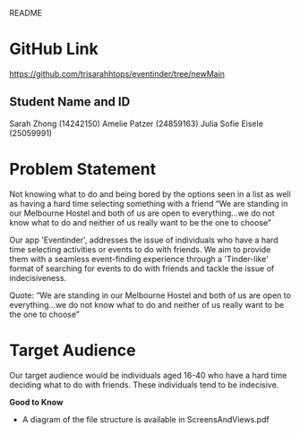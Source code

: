 README

# GitHub Link #

https://github.com/trisarahhtops/eventinder/tree/newMain

## Student Name and ID ##
Sarah Zhong (14242150)
Amelie Patzer (24859163)
Julia Sofie Eisele (25059991)

# Problem Statement #

Not knowing what to do and being bored by the options seen in a list as well as having a hard time selecting something with a friend
“We are standing in our Melbourne Hostel and both of us are open to everything…we do not know what to do and neither of us really want to be the one to choose”

Our app 'Eventinder', addresses the issue of individuals who have a hard time selecting activities or events to do with friends. We aim to provide them with a seamless event-finding experience through a 'Tinder-like' format of searching for events to do with friends and tackle the issue of indecisiveness. 

Quote: “We are standing in our Melbourne Hostel and both of us are open to everything…we do not know what to do and neither of us really want to be the one to choose”

# Target Audience #

Our target audience would be individuals aged 16-40 who have a hard time deciding what to do with friends. These individuals tend to be indecisive. 

**Good to Know**

- A diagram of the file structure is available in ScreensAndViews.pdf
